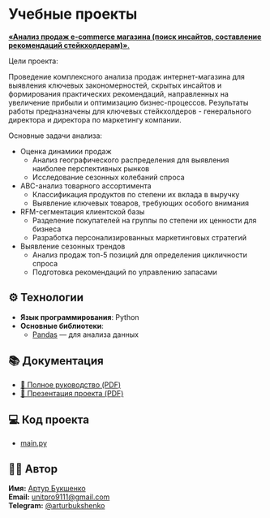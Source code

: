 # Учебные проекты

<u>__«Анализ продаж e-commerce магазина (поиск инсайтов, составление рекомендаций стейкхолдерам)»__.</u>

Цели проекта:

Проведение комплексного анализа продаж интернет-магазина для выявления ключевых закономерностей, скрытых инсайтов и формирования практических рекомендаций, направленных на увеличение прибыли и оптимизацию бизнес-процессов. Результаты работы предназначены для ключевых стейкхолдеров - генерального директора и директора по маркетингу компании.

Основные задачи анализа:

- Оценка динамики продаж
  - Анализ географического распределения для выявления наиболее перспективных рынков
  - Исследование сезонных колебаний спроса
- ABC-анализ товарного ассортимента
  - Классификация продуктов по степени их вклада в выручку
  - Выявление ключевых товаров, требующих особого внимания
- RFM-сегментация клиентской базы
  - Разделение покупателей на группы по степени их ценности для бизнеса
  - Разработка персонализированных маркетинговых стратегий
- Выявление сезонных трендов
  - Анализ продаж топ-5 позиций для определения цикличности спроса
  - Подготовка рекомендаций по управлению запасами

## ⚙️ Технологии  
- **Язык программирования**: Python  
- **Основные библиотеки**:  
  - [Pandas](https://pandas.pydata.org/) — для анализа данных  

## 📚 Документация
- [📄 Полное руководство (PDF)](https://github.com/abukshenko/abukshenko.github.io/blob/95358c0fc731cce548495a0480cef7e35953c6f7/e-commerce%20sales%20analysis/%D0%94%D0%BE%D0%BA%D1%83%D0%BC%D0%B5%D0%BD%D1%82%D0%B0%D1%86%D0%B8%D1%8F%20%D0%BA%20%D1%80%D0%B0%D0%B1%D0%BE%D1%82%D0%B5%20%D0%91%D1%83%D0%BA%D1%88%D0%B5%D0%BD%D0%BA%D0%BE.%D0%90.pdf)
- [🎤 Презентация проекта (PDF)](https://github.com/abukshenko/abukshenko.github.io/blob/d80c9bc008e1206f75b56a2fd0af39785c9f1a32/e-commerce%20sales%20analysis/%D0%9F%D1%80%D0%B5%D0%B7%D0%B5%D0%BD%D1%82%D0%B0%D1%86%D0%B8%D1%8F%20%D0%BA%20%D1%80%D0%B0%D0%B1%D0%BE%D1%82%D0%B5%20%D0%91%D1%83%D0%BA%D1%88%D0%B5%D0%BD%D0%BA%D0%BE.A.pdf)

## 💻 Код проекта
- [main.py](https://github.com/abukshenko/abukshenko.github.io/blob/8c85d64d2948d489cd38937b9d9767f98d90d825/e-commerce%20sales%20analysis/Final_Work_Bukshenko_A_DA_114.ipynb)


## 👨‍💻 Автор
**Имя:** [Артур Букшенко](https://github.com/abukshenko)  
**Email:** [unitpro9111@gmail.com](mailto:unitpro9111@gmail.com)  
**Telegram:** [@arturbukshenko](https://t.me/arturbukshenko) 
